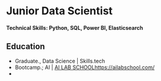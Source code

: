 # Junior Data Scientist

#### Technical Skills: Python, SQL, Power BI, Elasticsearch

## Education
- Graduate., Data Science | Skills.tech
- Bootcamp.; AI | [AI LAB SCHOOL](https://ailabschool.com/)https://ailabschool.com/
- 
